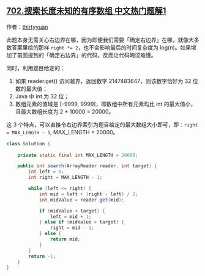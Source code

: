 ## [702.搜索长度未知的有序数组 中文热门题解1](https://leetcode.cn/problems/search-in-a-sorted-array-of-unknown-size/solutions/100000/zui-jian-dan-de-er-fen-cha-zhao-wu-xu-guan-xin-you)

作者：[thirtyyuan](https://leetcode.cn/u/thirtyyuan)

此题本身无需关心右边界在哪，因为即便我们需要「确定右边界」在哪，就像大多数答案里给的那样 `right *= 2`，也不会影响最后的时间复杂度为 log(n)。如果增加了前面提到的「确定右边界」的代码，反而让代码晦涩难懂。

同时，利用题目给定的：
 1. 如果 reader.get() 访问越界，返回数字 2147483647，则该数字恰好为 32 位数的最大值；
 2. Java 中 int 为 32 位；
 3. 数组元素的值域是 [-9999, 9999]，即数组中所有元素均比 int 的最大值小，且最大数组长度为 2 * 10000 = 20000。

这 3 个特点，可以直接令右边界索引为题目给定的最大数组大小即可，即：`right = MAX_LENGTH - 1`, MAX_LENGTH = 20000。


``` Java
class Solution {
    
    private static final int MAX_LENGTH = 20000;

    public int search(ArrayReader reader, int target) {
        int left = 0;
        int right = MAX_LENGTH - 1;

        while (left <= right) {
            int mid = left + (right - left) / 2;
            int midValue = reader.get(mid);

            if (midValue < target) {
                left = mid + 1;
            } else if (midValue > target) {
                right = mid - 1;
            } else {
                return mid;
            }
        }
        return -1;
    }
}
```